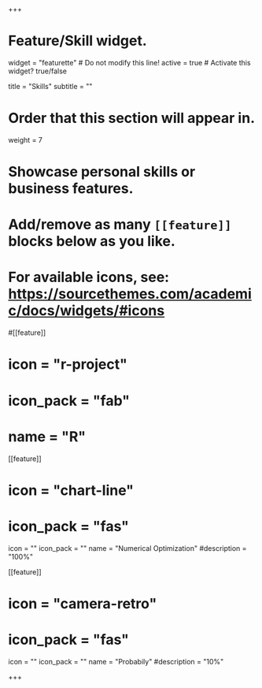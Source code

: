 +++
# Feature/Skill widget.
widget = "featurette"  # Do not modify this line!
active = true  # Activate this widget? true/false

title = "Skills"
subtitle = ""

# Order that this section will appear in.
weight = 7

# Showcase personal skills or business features.
# 
# Add/remove as many `[[feature]]` blocks below as you like.
# 
# For available icons, see: https://sourcethemes.com/academic/docs/widgets/#icons

#[[feature]]
 # icon = "r-project"
 # icon_pack = "fab"
 # name = "R"
  
[[feature]]
#  icon = "chart-line"
#  icon_pack = "fas"
  icon = ""
  icon_pack = ""
  name = "Numerical Optimization"
  #description = "100%"  
  
[[feature]]
#  icon = "camera-retro"
#  icon_pack = "fas"
  icon = ""
  icon_pack = ""
  name = "Probabily"
  #description = "10%"

+++
